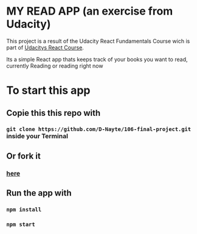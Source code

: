 # MY READ APP (an exercise from Udacity)

This project is a result of the Udacity React Fundamentals Course wich is part of [Udacitys React Course](https://www.udacity.com/course/react-nanodegree--nd019).

Its a simple React app thats keeps track of your books you want to read, currently Reading or reading right now

# To start this app

## Copie this this repo with

### `git clone https://github.com/D-Nayte/106-final-project.git` inside your Terminal

## Or fork it

### [here](https://github.com/D-Nayte/106-final-project/fork)

## Run the app with

### `npm install`

### `npm start`
